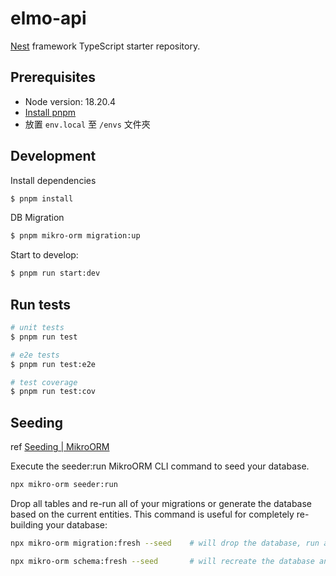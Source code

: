 # elmo-api

[Nest](https://github.com/nestjs/nest) framework TypeScript starter repository.

## Prerequisites

- Node version: 18.20.4
- [Install pnpm](https://pnpm.io/cli/install)
- 放置 `env.local` 至 `/envs` 文件夾


## Development

Install dependencies
```bash
$ pnpm install
```

DB Migration
```bash
$ pnpm mikro-orm migration:up
```

Start to develop:
```bash
$ pnpm run start:dev
```


## Run tests

```bash
# unit tests
$ pnpm run test

# e2e tests
$ pnpm run test:e2e

# test coverage
$ pnpm run test:cov
```

## Seeding
ref [Seeding | MikroORM](https://mikro-orm.io/docs/seeding#factory-relationships)

Execute the seeder:run MikroORM CLI command to seed your database.
```bash
npx mikro-orm seeder:run
```
Drop all tables and re-run all of your migrations or generate the database based on the current entities. This command is useful for completely re-building your database:
```bash
npx mikro-orm migration:fresh --seed    # will drop the database, run all migrations and the DatabaseSeeder class

npx mikro-orm schema:fresh --seed       # will recreate the database and run the DatabaseSeeder class
```